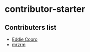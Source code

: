 # contributor-starter

## Contributers list
- [Eddie Cooro](https://github.com/Eddie-CooRo)
- [mrzrm](https://github.com/mr2rm)
